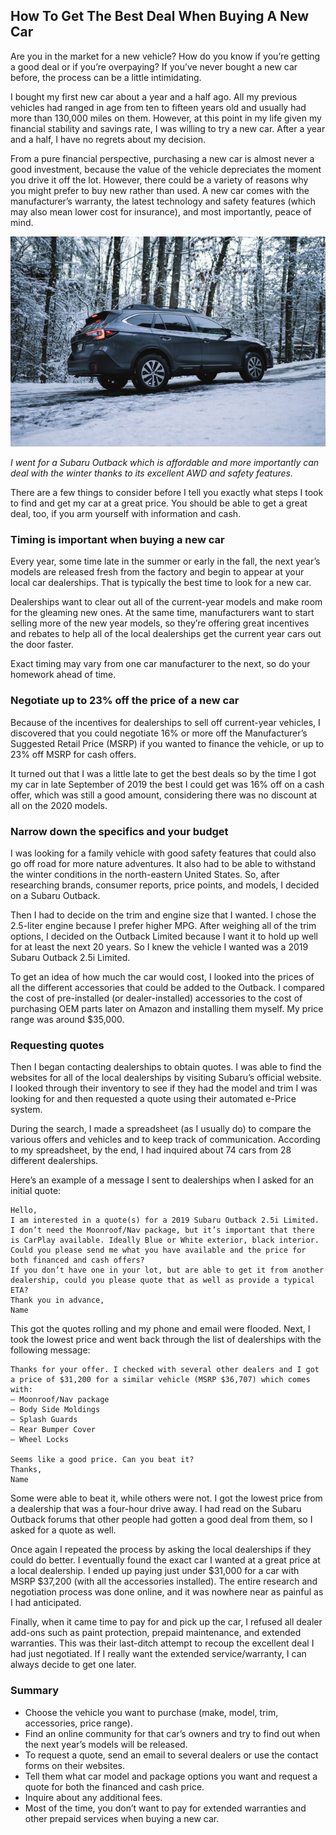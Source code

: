 ## How To Get The Best Deal When Buying A New Car

Are you in the market for a new vehicle? How do you know if you’re getting a good deal or if you’re overpaying? If you’ve never bought a new car before, the process can be a little intimidating.

I bought my first new car about a year and a half ago. All my previous vehicles had ranged in age from ten to fifteen years old and usually had more than 130,000 miles on them. However, at this point in my life given my financial stability and savings rate, I was willing to try a new car. After a year and a half, I have no regrets about my decision.

From a pure financial perspective, purchasing a new car is almost never a good investment, because the value of the vehicle depreciates the moment you drive it off the lot. However, there could be a variety of reasons why you might prefer to buy new rather than used. A new car comes with the manufacturer’s warranty, the latest technology and safety features (which may also mean lower cost for insurance), and most importantly, peace of mind.

![How to get the best deal when buying a new car](/images/subaru-outback-best-deal.jpg)

*I went for a Subaru Outback which is affordable and more importantly can deal with the winter thanks to its excellent AWD and safety features.*

There are a few things to consider before I tell you exactly what steps I took to find and get my car at a great price. You should be able to get a great deal, too, if you arm yourself with information and cash.

### Timing is important when buying a new car

Every year, some time late in the summer or early in the fall, the next year’s models are released fresh from the factory and begin to appear at your local car dealerships. That is typically the best time to look for a new car.

Dealerships want to clear out all of the current-year models and make room for the gleaming new ones. At the same time, manufacturers want to start selling more of the new year models, so they’re offering great incentives and rebates to help all of the local dealerships get the current year cars out the door faster.

Exact timing may vary from one car manufacturer to the next, so do your homework ahead of time.

### Negotiate up to 23% off the price of a new car

Because of the incentives for dealerships to sell off current-year vehicles, I discovered that you could negotiate 16% or more off the Manufacturer’s Suggested Retail Price (MSRP) if you wanted to finance the vehicle, or up to 23% off MSRP for cash offers.

It turned out that I was a little late to get the best deals so by the time I got my car in late September of 2019 the best I could get was 16% off on a cash offer, which was still a good amount, considering there was no discount at all on the 2020 models.

### Narrow down the specifics and your budget

I was looking for a family vehicle with good safety features that could also go off road for more nature adventures. It also had to be able to withstand the winter conditions in the north-eastern United States. So, after researching brands, consumer reports, price points, and models, I decided on a Subaru Outback. 

Then I had to decide on the trim and engine size that I wanted. I chose the 2.5-liter engine because I prefer higher MPG. After weighing all of the trim options, I decided on the Outback Limited because I want it to hold up well for at least the next 20 years. So I knew the vehicle I wanted was a 2019 Subaru Outback 2.5i Limited.

To get an idea of how much the car would cost, I looked into the prices of all the different accessories that could be added to the Outback. I compared the cost of pre-installed (or dealer-installed) accessories to the cost of purchasing OEM parts later on Amazon and installing them myself. My price range was around $35,000.

### Requesting quotes

Then I began contacting dealerships to obtain quotes. I was able to find the websites for all of the local dealerships by visiting Subaru’s official website. I looked through their inventory to see if they had the model and trim I was looking for and then requested a quote using their automated e-Price system.

During the search, I made a spreadsheet (as I usually do) to compare the various offers and vehicles and to keep track of communication. According to my spreadsheet, by the end, I had inquired about 74 cars from 28 different dealerships.

Here’s an example of a message I sent to dealerships when I asked for an initial quote:

    Hello,
    I am interested in a quote(s) for a 2019 Subaru Outback 2.5i Limited. I don’t need the Moonroof/Nav package, but it’s important that there is CarPlay available. Ideally Blue or White exterior, black interior.
    Could you please send me what you have available and the price for both financed and cash offers?
    If you don’t have one in your lot, but are able to get it from another dealership, could you please quote that as well as provide a typical ETA?
    Thank you in advance,
    Name

This got the quotes rolling and my phone and email were flooded. Next, I took the lowest price and went back through the list of dealerships with the following message:

    Thanks for your offer. I checked with several other dealers and I got a price of $31,200 for a similar vehicle (MSRP $36,707) which comes with:
    – Moonroof/Nav package
    – Body Side Moldings
    – Splash Guards
    – Rear Bumper Cover
    – Wheel Locks

    Seems like a good price. Can you beat it?
    Thanks,
    Name

Some were able to beat it, while others were not. I got the lowest price from a dealership that was a four-hour drive away. I had read on the Subaru Outback forums that other people had gotten a good deal from them, so I asked for a quote as well.

Once again I repeated the process by asking the local dealerships if they could do better. I eventually found the exact car I wanted at a great price at a local dealership. I ended up paying just under $31,000 for a car with MSRP $37,200 (with all the accessories installed). The entire research and negotiation process was done online, and it was nowhere near as painful as I had anticipated.

Finally, when it came time to pay for and pick up the car, I refused all dealer add-ons such as paint protection, prepaid maintenance, and extended warranties. This was their last-ditch attempt to recoup the excellent deal I had just negotiated. If I really want the extended service/warranty, I can always decide to get one later.

### Summary

* Choose the vehicle you want to purchase (make, model, trim, accessories, price range).
* Find an online community for that car’s owners and try to find out when the next year’s models will be released.
* To request a quote, send an email to several dealers or use the contact forms on their websites.
* Tell them what car model and package options you want and request a quote for both the financed and cash price.
* Inquire about any additional fees.
* Most of the time, you don’t want to pay for extended warranties and other prepaid services when buying a new car.
